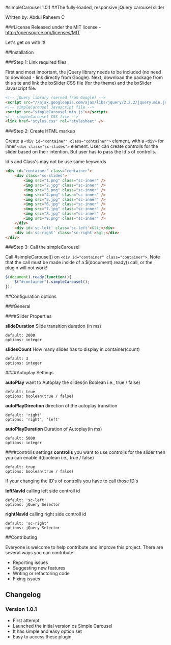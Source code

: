 #simpleCarousel 1.0.1
##The fully-loaded, responsive jQuery carousel slider



Written by: Abdul Raheem C

###License
Released under the MIT license - http://opensource.org/licenses/MIT

Let's get on with it!

##Installation

###Step 1: Link required files

First and most important, the jQuery library needs to be included (no need to download - link directly from Google). Next, download the package from this site and link the bxSlider CSS file (for the theme) and the bxSlider Javascript file.

```html
<!-- jQuery library (served from Google) -->
<script src="//ajax.googleapis.com/ajax/libs/jquery/2.2.2/jquery.min.js"></script>
<!-- simpleCarousel Javascript file -->
<script src="simpleCarousel.min.js"></script>
<!-- simpleCarousel CSS file -->
<link href="styles.css" rel="stylesheet" />
```

###Step 2: Create HTML markup

Create a `<div id="container" class="container">` element, with a `<div>` for inner `<div class="sc-slides">` element. 
User can create controlls for the slider based on their intention. But user has to pass the Id's of controlls.

Id's and Class's may not be use same keywords

```html
<div id="container" class="container">
	<div class="sc-slides">
		<img src="1.png" class="sc-inner" />
		<img src="2.jpg" class="sc-inner" />
		<img src="3.png" class="sc-inner" />
		<img src="4.png" class="sc-inner" />
		<img src="5.jpg" class="sc-inner" />
		<img src="6.jpg" class="sc-inner" />
		<img src="7.jpg" class="sc-inner" />
		<img src="8.jpg" class="sc-inner" />
		<img src="9.png" class="sc-inner" />
	</div>
	<div id='sc-left' class='sc-left'>&lt;</div>
	<div id='sc-right' class='sc-right'>&gt;</div>
</div>
```

###Step 3: Call the simpleCarousel

Call #simpleCarousel() on `<div id="container" class="container">`. Note that the call must be made inside of a $(document).ready() call, or the plugin will not work!

```javascript
$(document).ready(function(){
	$("#container").simpleCarousel();
});
```

##Configuration options

###General

####Slider Properties

**slideDuration**
Slide transition duration (in ms)
```
default: 2000
options: integer
```

**slidesCount**
How many slides has to display in container(count)
```
default: 3
options: integer
```

####Autoplay Settings

**autoPlay**
want to Autoplay the slides(in Boolean i.e., true / false)
```
default: true
options: boolean(true / false)
```

**autoPlayDirection**
direction of the autoplay transition
```
default: 'right'
options: 'right', 'left'
```

**autoPlayDuration**
Duration of Autoplay(in ms)
```
default: 5000
options: integer
```

####controlls settings
**controlls**
you want to use controlls for the slider then you can enable it(boolean i.e., true / false)
```
default: true
options: boolean(true / false)
```

If your changing the ID's of controlls you have to call those ID's

**leftNavId**
calling left side controll id
```
default: 'sc-left'
options: jQuery Selector
```

**rightNavId**
calling right side controll id
```
default: 'sc-right'
options: jQuery Selector
```

##Contributing

Everyone is welcome to help contribute and improve this project. There are several ways you can contribute:

 * Reporting issues
 * Suggesting new features
 * Writing or refactoring code
 * Fixing issues

## Changelog

### Version 1.0.1

* First attempt
* Launched the initial version os Simple Carousel
* It has simple and easy option set
* Easy to access these plugin
